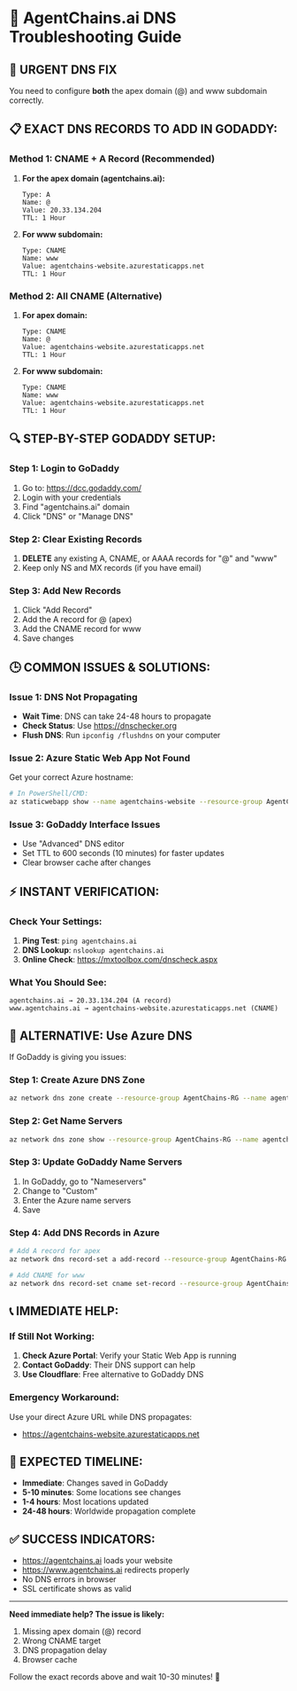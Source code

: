 # 🔧 AgentChains.ai DNS Troubleshooting Guide

## 🚨 **URGENT DNS FIX**

You need to configure **both** the apex domain (@) and www subdomain correctly.

## 📋 **EXACT DNS RECORDS TO ADD IN GODADDY:**

### **Method 1: CNAME + A Record (Recommended)**

1. **For the apex domain (agentchains.ai):**
   ```
   Type: A
   Name: @ 
   Value: 20.33.134.204
   TTL: 1 Hour
   ```

2. **For www subdomain:**
   ```
   Type: CNAME
   Name: www
   Value: agentchains-website.azurestaticapps.net
   TTL: 1 Hour
   ```

### **Method 2: All CNAME (Alternative)**

1. **For apex domain:**
   ```
   Type: CNAME
   Name: @
   Value: agentchains-website.azurestaticapps.net
   TTL: 1 Hour
   ```

2. **For www subdomain:**
   ```
   Type: CNAME
   Name: www  
   Value: agentchains-website.azurestaticapps.net
   TTL: 1 Hour
   ```

## 🔍 **STEP-BY-STEP GODADDY SETUP:**

### **Step 1: Login to GoDaddy**
1. Go to: https://dcc.godaddy.com/
2. Login with your credentials
3. Find "agentchains.ai" domain
4. Click "DNS" or "Manage DNS"

### **Step 2: Clear Existing Records**
1. **DELETE** any existing A, CNAME, or AAAA records for "@" and "www"
2. Keep only NS and MX records (if you have email)

### **Step 3: Add New Records**
1. Click "Add Record"
2. Add the A record for @ (apex)
3. Add the CNAME record for www
4. Save changes

## 🕒 **COMMON ISSUES & SOLUTIONS:**

### **Issue 1: DNS Not Propagating**
- **Wait Time**: DNS can take 24-48 hours to propagate
- **Check Status**: Use https://dnschecker.org
- **Flush DNS**: Run `ipconfig /flushdns` on your computer

### **Issue 2: Azure Static Web App Not Found**
Get your correct Azure hostname:
```bash
# In PowerShell/CMD:
az staticwebapp show --name agentchains-website --resource-group AgentChains-RG --query "defaultHostname" -o tsv
```

### **Issue 3: GoDaddy Interface Issues**
- Use "Advanced" DNS editor
- Set TTL to 600 seconds (10 minutes) for faster updates
- Clear browser cache after changes

## ⚡ **INSTANT VERIFICATION:**

### **Check Your Settings:**
1. **Ping Test**: `ping agentchains.ai`
2. **DNS Lookup**: `nslookup agentchains.ai`
3. **Online Check**: https://mxtoolbox.com/dnscheck.aspx

### **What You Should See:**
```
agentchains.ai → 20.33.134.204 (A record)
www.agentchains.ai → agentchains-website.azurestaticapps.net (CNAME)
```

## 🔧 **ALTERNATIVE: Use Azure DNS**

If GoDaddy is giving you issues:

### **Step 1: Create Azure DNS Zone**
```bash
az network dns zone create --resource-group AgentChains-RG --name agentchains.ai
```

### **Step 2: Get Name Servers**
```bash
az network dns zone show --resource-group AgentChains-RG --name agentchains.ai --query "nameServers"
```

### **Step 3: Update GoDaddy Name Servers**
1. In GoDaddy, go to "Nameservers"
2. Change to "Custom"
3. Enter the Azure name servers
4. Save

### **Step 4: Add DNS Records in Azure**
```bash
# Add A record for apex
az network dns record-set a add-record --resource-group AgentChains-RG --zone-name agentchains.ai --record-set-name "@" --ipv4-address 20.33.134.204

# Add CNAME for www
az network dns record-set cname set-record --resource-group AgentChains-RG --zone-name agentchains.ai --record-set-name "www" --cname agentchains-website.azurestaticapps.net
```

## 📞 **IMMEDIATE HELP:**

### **If Still Not Working:**
1. **Check Azure Portal**: Verify your Static Web App is running
2. **Contact GoDaddy**: Their DNS support can help
3. **Use Cloudflare**: Free alternative to GoDaddy DNS

### **Emergency Workaround:**
Use your direct Azure URL while DNS propagates:
- https://agentchains-website.azurestaticapps.net

## 🎯 **EXPECTED TIMELINE:**
- **Immediate**: Changes saved in GoDaddy
- **5-10 minutes**: Some locations see changes
- **1-4 hours**: Most locations updated  
- **24-48 hours**: Worldwide propagation complete

## ✅ **SUCCESS INDICATORS:**
- https://agentchains.ai loads your website
- https://www.agentchains.ai redirects properly
- No DNS errors in browser
- SSL certificate shows as valid

---

**Need immediate help? The issue is likely:**
1. Missing apex domain (@) record
2. Wrong CNAME target
3. DNS propagation delay
4. Browser cache

Follow the exact records above and wait 10-30 minutes! 🚀